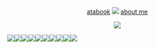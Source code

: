 <div align="center">

[atabook](https://aeon.atabook.org) ![](https://wilardo.crd.co/assets/images/gallery28/17757ede.png?v=f2364dd6)  [about me](https://aeon.crd.co/) <br>
</div>

<p align="center"> <img src="https://media.discordapp.net/attachments/1285052232156446740/1316956587470098523/cutie_aeon_-removebg-preview.png?ex=675ceee6&is=675b9d66&hm=d7f9fcf0d1cd6e2354da4916aced7790a44fd1453836c26eed60cf36b926b960&=&format=webp&quality=lossless&width=988&height=700"> </p> 


<div align-"center"> 

![](https://64.media.tumblr.com/6b82d504911fbf2e0ecd7132b6dac611/30ca6d5f90b0d33c-04/s250x400/0445021527ed74ec94f394f6bae11a1bc7e3682e.gifv)![](https://64.media.tumblr.com/726949de9ca2bceed3f2c7d73624efdf/f5902120b3cd13b7-30/s250x400/9acf454b157c5626bc68caa42b7e41164e1f7641.gifv)![](https://64.media.tumblr.com/f659a3db5e0d32759b6e7b7422cb1f49/bb124aa919dd247c-cb/s250x400/1ed0441f5d30aedf06e766243b225897cab80dde.gifv)![](https://64.media.tumblr.com/ad5438907319cc610cfd3b824e37fa36/23f6d16f0e8aa1fa-96/s250x400/ec4d4772f048640ab6d227657201ae6cb56a68d9.gifv)![](https://64.media.tumblr.com/2e7bda916f0646e796d2cc5fabdf8e1a/415a1175c7f3ef38-54/s250x400/8e034cc01a1d0d75f5736211a776db692759c2fa.gifv)![](https://64.media.tumblr.com/ae162fbd42de0947d59076cff87d1a45/f32d6d6f71673459-7e/s250x400/7c234f6e80a843fd2988ee6c37d2171c75eaefc0.gifv)![](https://64.media.tumblr.com/a18f013cf7fbea0c3c09c3afdd544b96/195a6ca674d87f57-52/s250x400/18f48b4e9b7abb0cab97ebb82afbad1eae7f29b1.gifv)![](https://64.media.tumblr.com/ae8fd61c57e6845ff3170b6845612d94/b7fe75dc310d70bb-47/s250x400/d3b9ebbc499ce416562111b3fd0ee8cd291c2f68.gifv)![](https://64.media.tumblr.com/f9d72c0a4ad24291381ecb585c114621/b7fe75dc310d70bb-d3/s250x400/644f476e96dde92b60a31c0bdc66236052651ad4.gifv)![](https://64.media.tumblr.com/0b2984cd418ab6648544fae99a1c933a/b7fe75dc310d70bb-f5/s250x400/3b31137f6ad410f1f6fd51886d4f32fdcb2f1b25.gifv)
